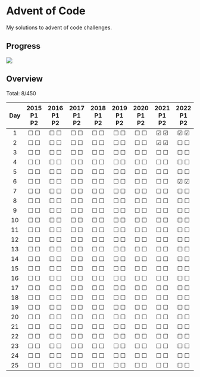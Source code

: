 # Advent of Code

My solutions to advent of code challenges.

## Progress

![](https://geps.dev/progress/1)

## Overview

Total: 8/450

Day | 2015<br>P1 P2 | 2016<br>P1 P2 | 2017<br>P1 P2 | 2018<br>P1 P2 | 2019<br>P1 P2 | 2020<br>P1 P2 | 2021<br>P1 P2 | 2022<br>P1 P2 | 2023<br>P1 P2 | 2024<br>P1 P2 |
| :----: | :----: | :----: | :----: | :----: | :----: | :----: | :----: | :----: | :----: | :----: |
| 1 | &#9744; &#9744; | &#9744; &#9744; | &#9744; &#9744; | &#9744; &#9744; | &#9744; &#9744; | &#9744; &#9744; | &#9745; &#9745; | &#9745; &#9745; | &#9744; &#9744; | &#9744; &#9744; |
| 2 | &#9744; &#9744; | &#9744; &#9744; | &#9744; &#9744; | &#9744; &#9744; | &#9744; &#9744; | &#9744; &#9744; | &#9745; &#9745; | &#9744; &#9744; | &#9744; &#9744; | &#9744; &#9744; |
| 3 | &#9744; &#9744; | &#9744; &#9744; | &#9744; &#9744; | &#9744; &#9744; | &#9744; &#9744; | &#9744; &#9744; | &#9744; &#9744; | &#9744; &#9744; | &#9744; &#9744; | &#9744; &#9744; |
| 4 | &#9744; &#9744; | &#9744; &#9744; | &#9744; &#9744; | &#9744; &#9744; | &#9744; &#9744; | &#9744; &#9744; | &#9744; &#9744; | &#9744; &#9744; | &#9744; &#9744; | &#9744; &#9744; |
| 5 | &#9744; &#9744; | &#9744; &#9744; | &#9744; &#9744; | &#9744; &#9744; | &#9744; &#9744; | &#9744; &#9744; | &#9744; &#9744; | &#9744; &#9744; | &#9744; &#9744; | &#9744; &#9744; |
| 6 | &#9744; &#9744; | &#9744; &#9744; | &#9744; &#9744; | &#9744; &#9744; | &#9744; &#9744; | &#9744; &#9744; | &#9744; &#9744; | &#9745; &#9745; | &#9744; &#9744; | &#9744; &#9744; |
| 7 | &#9744; &#9744; | &#9744; &#9744; | &#9744; &#9744; | &#9744; &#9744; | &#9744; &#9744; | &#9744; &#9744; | &#9744; &#9744; | &#9744; &#9744; | &#9744; &#9744; | &#9744; &#9744; |
| 8 | &#9744; &#9744; | &#9744; &#9744; | &#9744; &#9744; | &#9744; &#9744; | &#9744; &#9744; | &#9744; &#9744; | &#9744; &#9744; | &#9744; &#9744; | &#9744; &#9744; | &#9744; &#9744; |
| 9 | &#9744; &#9744; | &#9744; &#9744; | &#9744; &#9744; | &#9744; &#9744; | &#9744; &#9744; | &#9744; &#9744; | &#9744; &#9744; | &#9744; &#9744; | &#9744; &#9744; | &#9744; &#9744; |
| 10 | &#9744; &#9744; | &#9744; &#9744; | &#9744; &#9744; | &#9744; &#9744; | &#9744; &#9744; | &#9744; &#9744; | &#9744; &#9744; | &#9744; &#9744; | &#9744; &#9744; | &#9744; &#9744; |
| 11 | &#9744; &#9744; | &#9744; &#9744; | &#9744; &#9744; | &#9744; &#9744; | &#9744; &#9744; | &#9744; &#9744; | &#9744; &#9744; | &#9744; &#9744; | &#9744; &#9744; | &#9744; &#9744; |
| 12 | &#9744; &#9744; | &#9744; &#9744; | &#9744; &#9744; | &#9744; &#9744; | &#9744; &#9744; | &#9744; &#9744; | &#9744; &#9744; | &#9744; &#9744; | &#9744; &#9744; | &#9744; &#9744; |
| 13 | &#9744; &#9744; | &#9744; &#9744; | &#9744; &#9744; | &#9744; &#9744; | &#9744; &#9744; | &#9744; &#9744; | &#9744; &#9744; | &#9744; &#9744; | &#9744; &#9744; | &#9744; &#9744; |
| 14 | &#9744; &#9744; | &#9744; &#9744; | &#9744; &#9744; | &#9744; &#9744; | &#9744; &#9744; | &#9744; &#9744; | &#9744; &#9744; | &#9744; &#9744; | &#9744; &#9744; | &#9744; &#9744; |
| 15 | &#9744; &#9744; | &#9744; &#9744; | &#9744; &#9744; | &#9744; &#9744; | &#9744; &#9744; | &#9744; &#9744; | &#9744; &#9744; | &#9744; &#9744; | &#9744; &#9744; | &#9744; &#9744; |
| 16 | &#9744; &#9744; | &#9744; &#9744; | &#9744; &#9744; | &#9744; &#9744; | &#9744; &#9744; | &#9744; &#9744; | &#9744; &#9744; | &#9744; &#9744; | &#9744; &#9744; | &#9744; &#9744; |
| 17 | &#9744; &#9744; | &#9744; &#9744; | &#9744; &#9744; | &#9744; &#9744; | &#9744; &#9744; | &#9744; &#9744; | &#9744; &#9744; | &#9744; &#9744; | &#9744; &#9744; | &#9744; &#9744; |
| 18 | &#9744; &#9744; | &#9744; &#9744; | &#9744; &#9744; | &#9744; &#9744; | &#9744; &#9744; | &#9744; &#9744; | &#9744; &#9744; | &#9744; &#9744; | &#9744; &#9744; | &#9744; &#9744; |
| 19 | &#9744; &#9744; | &#9744; &#9744; | &#9744; &#9744; | &#9744; &#9744; | &#9744; &#9744; | &#9744; &#9744; | &#9744; &#9744; | &#9744; &#9744; | &#9744; &#9744; | &#9744; &#9744; |
| 20 | &#9744; &#9744; | &#9744; &#9744; | &#9744; &#9744; | &#9744; &#9744; | &#9744; &#9744; | &#9744; &#9744; | &#9744; &#9744; | &#9744; &#9744; | &#9744; &#9744; | &#9744; &#9744; |
| 21 | &#9744; &#9744; | &#9744; &#9744; | &#9744; &#9744; | &#9744; &#9744; | &#9744; &#9744; | &#9744; &#9744; | &#9744; &#9744; | &#9744; &#9744; | &#9744; &#9744; | &#9744; &#9744; |
| 22 | &#9744; &#9744; | &#9744; &#9744; | &#9744; &#9744; | &#9744; &#9744; | &#9744; &#9744; | &#9744; &#9744; | &#9744; &#9744; | &#9744; &#9744; | &#9744; &#9744; | &#9744; &#9744; |
| 23 | &#9744; &#9744; | &#9744; &#9744; | &#9744; &#9744; | &#9744; &#9744; | &#9744; &#9744; | &#9744; &#9744; | &#9744; &#9744; | &#9744; &#9744; | &#9744; &#9744; | &#9744; &#9744; |
| 24 | &#9744; &#9744; | &#9744; &#9744; | &#9744; &#9744; | &#9744; &#9744; | &#9744; &#9744; | &#9744; &#9744; | &#9744; &#9744; | &#9744; &#9744; | &#9744; &#9744; | &#9744; &#9744; |
| 25 | &#9744; &#9744; | &#9744; &#9744; | &#9744; &#9744; | &#9744; &#9744; | &#9744; &#9744; | &#9744; &#9744; | &#9744; &#9744; | &#9744; &#9744; | &#9744; &#9744; | &#9744; &#9744; |
